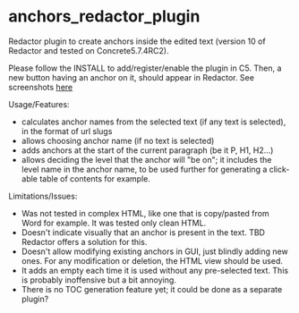 # anchors_redactor_plugin
Redactor plugin to create anchors inside the edited text (version 10 of Redactor and tested on Concrete5.7.4RC2).

Please follow the INSTALL to add/register/enable the plugin in C5. Then, a new button having an anchor on it, should appear in Redactor. See screenshots [here](/issues/1)

Usage/Features:
- calculates anchor names from the selected text (if any text is selected), in the format of url slugs
- allows choosing anchor name (if no text is selected)
- adds anchors at the start of the current paragraph (be it P, H1, H2...)
- allows deciding the level that the anchor will "be on"; it includes the level name in the anchor name, to be used further for generating a click-able table of contents for example.

Limitations/Issues:
- Was not tested in complex HTML, like one that is copy/pasted from Word for example. It was tested only clean HTML.
- Doesn't indicate visually that an anchor is present in the text. TBD Redactor offers a solution for this.
- Doesn't allow modifying existing anchors in GUI, just blindly adding new ones. For any modification or deletion, the HTML view should be used.
- It adds an empty <span></span> each time it is used without any pre-selected text. This is probably inoffensive but a bit annoying.
- There is no TOC generation feature yet; it could be done as a separate plugin?
